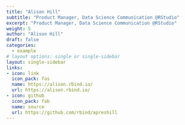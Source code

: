 ```yaml
---
title: "Alison Hill"
subtitle: "Product Manager, Data Science Communication @RStudio"
excerpt: "Product Manager, Data Science Communication @RStudio"
weight: 5
author: "Alison Hill"
draft: false
categories:
  - example
# layout options: single or single-sidebar
layout: single-sidebar
links:
- icon: link
  icon_pack: fas
  name: https://alison.rbind.io/
  url: https://alison.rbind.io/
- icon: github
  icon_pack: fab
  name: source
  url: https://github.com/rbind/apreshill
---
```


